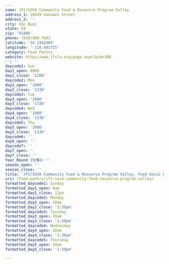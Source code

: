 ```yaml
---
name: JFS/SOVA Community Food & Resource Program Valley
address_1: 16439 Vanowen Street
address_2: ''
city: Van Nuys
state: CA
zip: '91406'
phone: (818)988-7682
latitude: '34.1942489'
longitude: '-118.491725'
category: Food Pantry
website: https//www.jfsla.org/page.aspx?pid=300
'': ''
daycode1: Sun
day1_open: 0900
day1_close: '1200'
daycode2: Mon
day2_open: '1000'
day2_close: '1330'
daycode3: Tue
day3_open: '1000'
day3_close: '1330'
daycode4: Wed
day4_open: '1000'
day4_close: '1330'
daycode5: Thu
day5_open: '1000'
day5_close: '1330'
daycode6: ''
day6_open: ''
daycode7: ''
day7_open: ''
day7_close: ''
Year_Round (Y/N): ''
season_open: ''
season_close: ''
title: 'JFS/SOVA Community Food & Resource Program Valley, Food Oasis Los Angeles'
uri: /food-pantry/jfs-sova-community-food-resource-program-valley/
formatted_daycode1: Sunday
formatted_day1_open: 9am
formatted_day1_close: 12pm
formatted_daycode2: Monday
formatted_day2_open: 10am
formatted_day2_close: '1:30pm'
formatted_daycode3: Tuesday
formatted_day3_open: 10am
formatted_day3_close: '1:30pm'
formatted_daycode4: Wednesday
formatted_day4_open: 10am
formatted_day4_close: '1:30pm'
formatted_daycode5: Thursday
formatted_day5_open: 10am
formatted_day5_close: '1:30pm'

---
```

